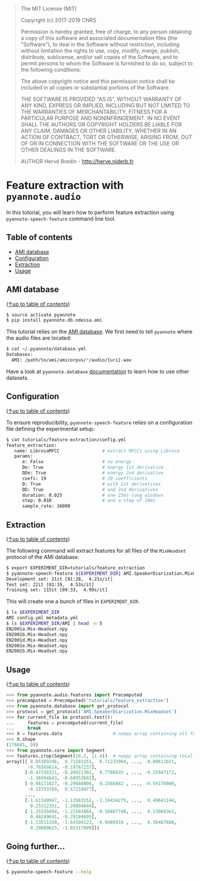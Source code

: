 > The MIT License (MIT)
>
> Copyright (c) 2017-2019 CNRS
>
> Permission is hereby granted, free of charge, to any person obtaining a copy
> of this software and associated documentation files (the "Software"), to deal
> in the Software without restriction, including without limitation the rights
> to use, copy, modify, merge, publish, distribute, sublicense, and/or sell
> copies of the Software, and to permit persons to whom the Software is
> furnished to do so, subject to the following conditions:
>
> The above copyright notice and this permission notice shall be included in all
> copies or substantial portions of the Software.
>
> THE SOFTWARE IS PROVIDED "AS IS", WITHOUT WARRANTY OF ANY KIND, EXPRESS OR
> IMPLIED, INCLUDING BUT NOT LIMITED TO THE WARRANTIES OF MERCHANTABILITY,
> FITNESS FOR A PARTICULAR PURPOSE AND NONINFRINGEMENT. IN NO EVENT SHALL THE
> AUTHORS OR COPYRIGHT HOLDERS BE LIABLE FOR ANY CLAIM, DAMAGES OR OTHER
> LIABILITY, WHETHER IN AN ACTION OF CONTRACT, TORT OR OTHERWISE, ARISING FROM,
> OUT OF OR IN CONNECTION WITH THE SOFTWARE OR THE USE OR OTHER DEALINGS IN THE
> SOFTWARE.
>
> AUTHOR
> Hervé Bredin - http://herve.niderb.fr

# Feature extraction with `pyannote.audio`

In this tutorial, you will learn how to perform feature extraction using `pyannote-speech-feature` command line tool.

## Table of contents
- [AMI database](#etape-database)
- [Configuration](#configuration)
- [Extraction](#extraction)
- [Usage](#usage)

## AMI database
([↑up to table of contents](#table-of-contents))

```bash
$ source activate pyannote
$ pip install pyannote.db.odessa.ami
```

This tutorial relies on the [AMI database](http://groups.inf.ed.ac.uk/ami/corpus). We first need to tell `pyannote` where the audio files are located:

```bash
$ cat ~/.pyannote/database.yml
Databases:
  AMI: /path/to/ami/amicorpus/*/audio/{uri}.wav
```

Have a look at `pyannote.database` [documentation](http://github.com/pyannote/pyannote-database) to learn how to use other datasets.

## Configuration
([↑up to table of contents](#table-of-contents))

To ensure reproducibility, `pyannote-speech-feature` relies on a configuration file defining the experimental setup:

```bash
$ cat tutorials/feature-extraction/config.yml
feature_extraction:
   name: LibrosaMFCC                # extract MFCCs using Librosa
   params:
      e: False                      # no energy
      De: True                      # energy 1st derivative
      DDe: True                     # energy 2nd derivative
      coefs: 19                     # 19 coefficients
      D: True                       # with 1st derivatives
      DD: True                      # and 2nd derivatives
      duration: 0.025               # one 25ms-long windows
      step: 0.010                   # and a step of 10ms
      sample_rate: 16000
```

## Extraction
([↑up to table of contents](#table-of-contents))

The following command will extract features for all files of the `MixHeadset` protocol of the AMI database.

```bash
$ export EXPERIMENT_DIR=tutorials/feature_extraction
$ pyannote-speech-feature ${EXPERIMENT_DIR} AMI.SpeakerDiarization.MixHeadset
Development set: 21it [01:28,  4.21s/it]
Test set: 22it [01:39,  4.53s/it]
Training set: 115it [09:33,  4.99s/it]
```

This will create one a bunch of files in `EXPERIMENT_DIR`.
```bash
$ ls $EXPERIMENT_DIR
AMI config.yml metadata.yml
$ ls $EXPERIMENT_DIR/AMI | head -n 5
EN2001a.Mix-Headset.npy
EN2001b.Mix-Headset.npy
EN2001d.Mix-Headset.npy
EN2001e.Mix-Headset.npy
EN2002b.Mix-Headset.npy
```

## Usage
([↑up to table of contents](#table-of-contents))


```python
>>> from pyannote.audio.features import Precomputed
>>> precomputed = Precomputed('tutorials/feature_extraction')
>>> from pyannote.database import get_protocol
>>> protocol = get_protocol('AMI.SpeakerDiarization.MixHeadset')
>>> for current_file in protocol.test():
...     features = precomputed(current_file)
...     break
>>> X = features.data                   # numpy array containing all features
>>> X.shape
(178685, 59)
>>> from pyannote.core import Segment
>>> features.crop(Segment(10.2, 11.4))  # numpy array containing local features
array([[ 0.85389346,  0.71583151,  0.71233984, ..., -0.89612021,
        -0.76569814, -0.19767237],
       [-0.47338321, -0.20921302,  0.7786835 , ..., -0.25947172,
        -1.36994643, -0.68953601],
       [-0.06111027, -0.29888008,  0.2566882 , ..., -0.59178806,
        -0.15753769,  0.57210477],
       ...,
       [-1.61349947, -1.13563152, -1.24434275, ...,  0.49641144,
         0.25312351,  1.20094644],
       [-1.15335094, -1.22503884, -0.50867748, ...,  0.23089361,
         0.46149691, -0.29184605],
       [-1.13511339, -1.64100123, -0.9486918 , ...,  0.36467688,
         0.29080623, -1.65317099]])
```

## Going further...
([↑up to table of contents](#table-of-contents))

```bash
$ pyannote-speech-feature --help
```
